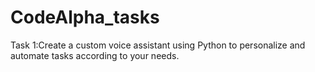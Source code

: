 # CodeAlpha_tasks
Task 1:Create a custom voice assistant using Python to
personalize and automate tasks according to your
needs. 
